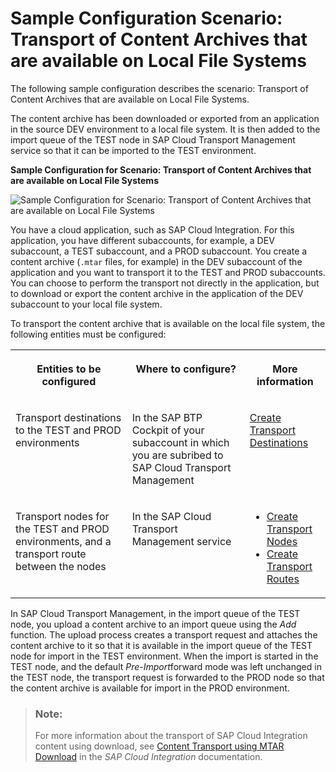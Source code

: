 <!-- loioe1d815266da947189eeda66b6a2a87a6 -->

# Sample Configuration Scenario: Transport of Content Archives that are available on Local File Systems

The following sample configuration describes the scenario: Transport of Content Archives that are available on Local File Systems.

The content archive has been downloaded or exported from an application in the source DEV environment to a local file system. It is then added to the import queue of the TEST node in SAP Cloud Transport Management service so that it can be imported to the TEST environment.

  
  
**Sample Configuration for Scenario: Transport of Content Archives that are available on Local File Systems**

![](images/Scenario_MTA_on_File_87b7d2a.png "Sample Configuration for Scenario: Transport of Content Archives that are
					available on Local File Systems")

You have a cloud application, such as SAP Cloud Integration. For this application, you have different subaccounts, for example, a DEV subaccount, a TEST subaccount, and a PROD subaccount. You create a content archive \(`.mtar` files, for example\) in the DEV subaccount of the application and you want to transport it to the TEST and PROD subaccounts. You can choose to perform the transport not directly in the application, but to download or export the content archive in the application of the DEV subaccount to your local file system.

To transport the content archive that is available on the local file system, the following entities must be configured:


<table>
<tr>
<th valign="top">

Entities to be configured

</th>
<th valign="top">

Where to configure?

</th>
<th valign="top">

More information

</th>
</tr>
<tr>
<td valign="top">

Transport destinations to the TEST and PROD environments

</td>
<td valign="top">

In the SAP BTP Cockpit of your subaccount in which you are subribed to SAP Cloud Transport Management

</td>
<td valign="top">

[Create Transport Destinations](create-transport-destinations-c9905c1.md) 

</td>
</tr>
<tr>
<td valign="top">

Transport nodes for the TEST and PROD environments, and a transport route between the nodes

</td>
<td valign="top">

In the SAP Cloud Transport Management service

</td>
<td valign="top">

-   [Create Transport Nodes](create-transport-nodes-f71a4d5.md)
-   [Create Transport Routes](create-transport-routes-dddb749.md)



</td>
</tr>
</table>

In SAP Cloud Transport Management, in the import queue of the TEST node, you upload a content archive to an import queue using the *Add* function. The upload process creates a transport request and attaches the content archive to it so that it is available in the import queue of the TEST node for import in the TEST environment. When the import is started in the TEST node, and the default *Pre-Import*forward mode was left unchanged in the TEST node, the transport request is forwarded to the PROD node so that the content archive is available for import in the PROD environment.

> ### Note:  
> For more information about the transport of SAP Cloud Integration content using download, see [Content Transport using MTAR Download](https://help.sap.com/viewer/368c481cd6954bdfa5d0435479fd4eaf/Cloud/en-US/c111710329174ab69127eb76b18d7c2c.html) in the *SAP Cloud Integration* documentation.

